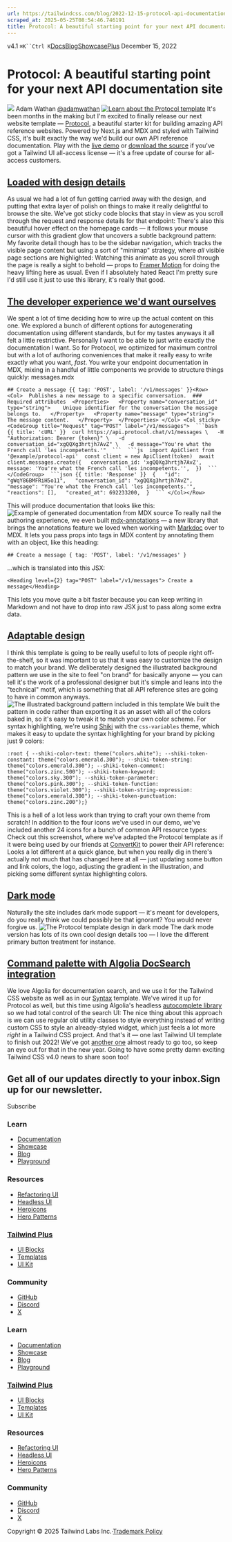 ```yaml
---
url: https://tailwindcss.com/blog/2022-12-15-protocol-api-documentation-template
scraped_at: 2025-05-25T08:54:46.746191
title: Protocol: A beautiful starting point for your next API documentation site - Tailwind CSS
---
```


[](https://tailwindcss.com/)v4.1
`⌘K``Ctrl K`[Docs](https://tailwindcss.com/docs)[Blog](https://tailwindcss.com/blog)[Showcase](https://tailwindcss.com/showcase)[Plus](https://tailwindcss.com/plus?ref=top)[](https://github.com/tailwindlabs/tailwindcss)
December 15, 2022
# Protocol: A beautiful starting point for your next API documentation site
![](https://tailwindcss.com/_next/image?url=%2F_next%2Fstatic%2Fmedia%2Fadamwathan.f69b0b90.jpg&w=96&q=75)
Adam Wathan
[@adamwathan](https://twitter.com/adamwathan)
[![Learn about the Protocol template](https://tailwindcss.com/_next/image?url=%2F_next%2Fstatic%2Fmedia%2Fhome.64504590.png&w=3840&q=75)](https://tailwindui.com/templates/protocol)
It's been months in the making but I'm excited to finally release our next website template — [Protocol](https://tailwindui.com/templates/protocol), a beautiful starter kit for building amazing API reference websites.
Powered by Next.js and MDX and styled with Tailwind CSS, it's built exactly the way we'd build our own API reference documentation.
Play with the [live demo](https://protocol.tailwindui.com/) or [download the source](https://tailwindui.com/templates/protocol) if you've got a Tailwind UI all-access license — it's a free update of course for all-access customers.
## [Loaded with design details](https://tailwindcss.com/blog/2022-12-15-protocol-api-documentation-template#loaded-with-design-details)
As usual we had a lot of fun getting carried away with the design, and putting that extra layer of polish on things to make it really delightful to browse the site.
We've got sticky code blocks that stay in view as you scroll through the request and response details for that endpoint:
There's also this beautiful hover effect on the homepage cards — it follows your mouse cursor with this gradient glow that uncovers a subtle background pattern:
My favorite detail though has to be the sidebar navigation, which tracks the visible page content but using a sort of "minimap" strategy, where _all_ visible page sections are highlighted:
Watching this animate as you scroll through the page is really a sight to behold — props to [Framer Motion](https://www.framer.com/motion/) for doing the heavy lifting here as usual. Even if I absolutely hated React I'm pretty sure I'd still use it just to use this library, it's really that good.
## [The developer experience we'd want ourselves](https://tailwindcss.com/blog/2022-12-15-protocol-api-documentation-template#the-developer-experience-wed-want-ourselves)
We spent a lot of time deciding how to wire up the actual content on this one. We explored a bunch of different options for autogenerating documentation using different standards, but for my tastes anyways it all felt a little restrictive.
Personally I want to be able to just write exactly the documentation I want. So for Protocol, we optimized for maximum control but with a lot of authoring conveniences that make it really easy to write exactly what you want, _fast_.
You write your endpoint documentation in MDX, mixing in a handful of little components we provide to structure things quickly:
messages.mdx
```
## Create a message {{ tag: 'POST', label: '/v1/messages' }}<Row> <Col>  Publishes a new message to a specific conversation.  ### Required attributes  <Properties>   <Property name="conversation_id" type="string">    Unique identifier for the conversation the message belongs to.   </Property>   <Property name="message" type="string">    The message content.   </Property>  </Properties> </Col> <Col sticky>  <CodeGroup title="Request" tag="POST" label="/v1/messages">  ```bash {{ title: 'cURL' }}  curl https://api.protocol.chat/v1/messages \   -H "Authorization: Bearer {token}" \   -d conversation_id="xgQQXg3hrtjh7AvZ" \   -d message="You're what the French call 'les incompetents.'"  ```  ```js  import ApiClient from '@example/protocol-api'  const client = new ApiClient(token)  await client.messages.create({   conversation_id: 'xgQQXg3hrtjh7AvZ',   message: 'You're what the French call 'les incompetents.'',  })  ```  </CodeGroup>  ```json {{ title: 'Response' }}  {   "id": "gWqY86BMFRiH5o11",   "conversation_id": "xgQQXg3hrtjh7AvZ",   "message": "You're what the French call 'les incompetents.'",   "reactions": [],   "created_at": 692233200,  }  ``` </Col></Row>
```

This will produce documentation that looks like this:
![Example of generated documentation from MDX source](https://tailwindcss.com/_next/image?url=%2F_next%2Fstatic%2Fmedia%2Fdocumentation.aa017ed8.png&w=3840&q=75)
To really nail the authoring experience, we even built [mdx-annotations](https://www.npmjs.com/package/mdx-annotations) — a new library that brings the annotations feature we loved when working with [Markdoc](https://markdoc.dev/) over to MDX.
It lets you pass props into tags in MDX content by annotating them with an object, like this heading:
```
## Create a message { tag: 'POST', label: '/v1/messages' }
```

...which is translated into this JSX:
```
<Heading level={2} tag="POST" label="/v1/messages"> Create a message</Heading>
```

This lets you move quite a bit faster because you can keep writing in Markdown and not have to drop into raw JSX just to pass along some extra data.
## [Adaptable design](https://tailwindcss.com/blog/2022-12-15-protocol-api-documentation-template#adaptable-design)
I think this template is going to be really useful to lots of people right off-the-shelf, so it was important to us that it was easy to customize the design to match your brand.
We deliberately designed the illustrated background pattern we use in the site to feel "on brand" for basically anyone — you can tell it's the work of a professional designer but it's simple and leans into the "technical" motif, which is something that all API reference sites are going to have in common anyways.
![The illustrated background pattern included in this template](https://tailwindcss.com/_next/image?url=%2F_next%2Fstatic%2Fmedia%2Ftexture.362b33cf.png&w=3840&q=75)
We built the pattern in code rather than exporting it as an asset with all of the colors baked in, so it's easy to tweak it to match your own color scheme.
For syntax highlighting, we're using [Shiki](https://github.com/shikijs/shiki) with the `css-variables` theme, which makes it easy to update the syntax highlighting for your brand by picking just 9 colors:
```
:root { --shiki-color-text: theme("colors.white"); --shiki-token-constant: theme("colors.emerald.300"); --shiki-token-string: theme("colors.emerald.300"); --shiki-token-comment: theme("colors.zinc.500"); --shiki-token-keyword: theme("colors.sky.300"); --shiki-token-parameter: theme("colors.pink.300"); --shiki-token-function: theme("colors.violet.300"); --shiki-token-string-expression: theme("colors.emerald.300"); --shiki-token-punctuation: theme("colors.zinc.200");}
```

This is a hell of a lot less work than trying to craft your own theme from scratch!
In addition to the four icons we've used in our demo, we've included another 24 icons for a bunch of common API resource types:
Check out this screenshot, where we've adapted the Protocol template as if it were being used by our friends at [ConvertKit](https://convertkit.com/) to power their API reference:
Looks a lot different at a quick glance, but when you really dig in there's actually not much that has changed here at all — just updating some button and link colors, the logo, adjusting the gradient in the illustration, and picking some different syntax highlighting colors.
## [Dark mode](https://tailwindcss.com/blog/2022-12-15-protocol-api-documentation-template#dark-mode)
Naturally the site includes dark mode support — it's meant for developers, do you really think we could possibly be that ignorant? You would never forgive us.
![The Protocol template design in dark mode](https://tailwindcss.com/_next/image?url=%2F_next%2Fstatic%2Fmedia%2Fdarkmode.0cfe77da.png&w=3840&q=75)
The dark mode version has lots of its own cool design details too — I love the different primary button treatment for instance.
## [Command palette with Algolia DocSearch integration](https://tailwindcss.com/blog/2022-12-15-protocol-api-documentation-template#command-palette-with-algolia-docsearch-integration)
We love Algolia for documentation search, and we use it for the Tailwind CSS website as well as in our [Syntax](https://tailwindui.com/templates/syntax) template.
We've wired it up for Protocol as well, but this time using Algolia's headless [autocomplete library](https://www.algolia.com/doc/ui-libraries/autocomplete/introduction/what-is-autocomplete/) so we had total control of the search UI:
The nice thing about this approach is we can use regular old utility classes to style everything instead of writing custom CSS to style an already-styled widget, which just feels a lot more _right_ in a Tailwind CSS project.
And that's it — one last Tailwind UI template to finish out 2022! We've got [another one](https://twitter.com/jamesm/status/1597230404200968195) almost ready to go too, so keep an eye out for that in the new year. Going to have some pretty damn exciting Tailwind CSS v4.0 news to share soon too!
## Get all of our updates directly to your inbox.Sign up for our newsletter.
Subscribe
### Learn
  * [Documentation](https://tailwindcss.com/docs)
  * [Showcase](https://tailwindcss.com/showcase)
  * [Blog](https://tailwindcss.com/blog)
  * [Playground](https://play.tailwindcss.com/)


### Resources
  * [Refactoring UI](https://www.refactoringui.com)
  * [Headless UI](https://headlessui.com)
  * [Heroicons](https://heroicons.com)
  * [Hero Patterns](https://heropatterns.com)


### [Tailwind Plus](https://tailwindcss.com/plus?ref=footer)
  * [UI Blocks](https://tailwindcss.com/plus/ui-blocks?ref=footer)
  * [Templates](https://tailwindcss.com/plus/templates?ref=footer)
  * [UI Kit](https://tailwindcss.com/plus/ui-kit?ref=footer)


### Community
  * [GitHub](https://github.com/tailwindlabs/tailwindcss)
  * [Discord](https://tailwindcss.com/discord)
  * [X](https://x.com/tailwindcss)


### Learn
  * [Documentation](https://tailwindcss.com/docs)
  * [Showcase](https://tailwindcss.com/showcase)
  * [Blog](https://tailwindcss.com/blog)
  * [Playground](https://play.tailwindcss.com/)


### [Tailwind Plus](https://tailwindcss.com/plus?ref=footer)
  * [UI Blocks](https://tailwindcss.com/plus/ui-blocks?ref=footer)
  * [Templates](https://tailwindcss.com/plus/templates?ref=footer)
  * [UI Kit](https://tailwindcss.com/plus/ui-kit?ref=footer)


### Resources
  * [Refactoring UI](https://www.refactoringui.com)
  * [Headless UI](https://headlessui.com)
  * [Heroicons](https://heroicons.com)
  * [Hero Patterns](https://heropatterns.com)


### Community
  * [GitHub](https://github.com/tailwindlabs/tailwindcss)
  * [Discord](https://tailwindcss.com/discord)
  * [X](https://x.com/tailwindcss)


Copyright © 2025 Tailwind Labs Inc.·[Trademark Policy](https://tailwindcss.com/brand)

